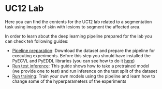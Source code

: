 # UC12 Lab

Here you can find the contents for the UC12 lab related to a segmentation task using images of skin with lesions to segment the affected area.

In order to learn about the deep learning pipeline prepared for the lab you can check teh following guides:

- [Pipeline preparation](00_pipeline_preparation.md): Download the dataset and prepare the pipeline for executing experiments. Before this step you should have installed the PyECVL and PyEDDL libraries (you can see how to do it [here](https://github.com/deephealthproject/winter-school/blob/main/lab/01_installation/pyecvl_pyeddl_conda_install.md))
- [Run test inference](01_run_test_inference.md): This guide shows how to take a pretrained model (we provide one to test) and run inference on the test split of the dataset
- [Run training](02_run_training.md): Train your own models using the pipeline and learn how to change some of the hyperparameters of the experiments
